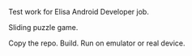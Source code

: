 Test work for Elisa Android Developer job.

Sliding puzzle game.

Copy the repo.
Build.
Run on emulator or real device.
